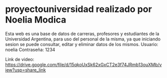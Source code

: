 # proyectouniversidad realizado por Noelia Modica
Esta web es una base de datos de carreras, profesores y estudiantes de la Universidad Argentina, para uso del personal de la misma, ya que iniciando sesion se puede
consultar, editar y eliminar datos de los mismos.
Usuario: noelia
Contraseña: 1234

Link de video: https://drive.google.com/file/d/15qkoUxSk62xGxCT2e3f74JRmb13ouXMb/view?usp=share_link

